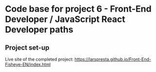 # Code base for project 6 - Front-End Developer / JavaScript React Developer paths

## Project set-up
Live site of the completed project:
https://larspresta.github.io/Front-End-Fisheye-EN/index.html
